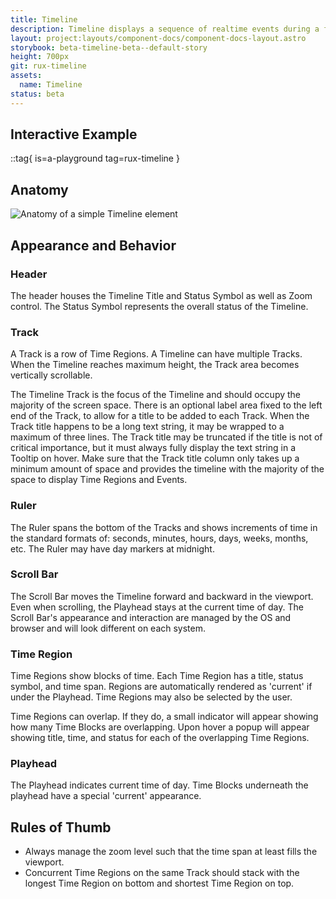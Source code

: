 ```yaml
---
title: Timeline
description: Timeline displays a sequence of realtime events during a fixed time span. The Playhead indicates the current time of day. Time Regions represent events.
layout: project:layouts/component-docs/component-docs-layout.astro
storybook: beta-timeline-beta--default-story
height: 700px
git: rux-timeline
assets:
  name: Timeline
status: beta
---
```


## Interactive Example

::tag{ is=a-playground tag=rux-timeline }

## Anatomy

![Anatomy of a simple Timeline element](/img/components/timeline/timeline-anatomy.webp 'Anatomy of a simple Timeline element')

## Appearance and Behavior

### Header

The header houses the Timeline Title and Status Symbol as well as Zoom control. The Status Symbol represents the overall status of the Timeline.

### Track

A Track is a row of Time Regions. A Timeline can have multiple Tracks. When the Timeline reaches maximum height, the Track area becomes vertically scrollable.

The Timeline Track is the focus of the Timeline and should occupy the majority of the screen space. There is an optional label area fixed to the left end of the Track, to allow for a title to be added to each Track. When the Track title happens to be a long text string, it may be wrapped to a maximum of three lines. The Track title may be truncated if the title is not of critical importance, but it must always fully display the text string in a Tooltip on hover. Make sure that the Track title column only takes up a minimum amount of space and provides the timeline with the majority of the space to display Time Regions and Events.

### Ruler

The Ruler spans the bottom of the Tracks and shows increments of time in the standard formats of: seconds, minutes, hours, days, weeks, months, etc. The Ruler may have day markers at midnight.

### Scroll Bar

The Scroll Bar moves the Timeline forward and backward in the viewport. Even when scrolling, the Playhead stays at the current time of day. The Scroll Bar's appearance and interaction are managed by the OS and browser and will look different on each system.

### Time Region

Time Regions show blocks of time. Each Time Region has a title, status symbol, and time span. Regions are automatically rendered as 'current' if under the Playhead. Time Regions may also be selected by the user.

Time Regions can overlap. If they do, a small indicator will appear showing how many Time Blocks are overlapping. Upon hover a popup will appear showing title, time, and status for each of the overlapping Time Regions.

### Playhead

The Playhead indicates current time of day. Time Blocks underneath the playhead have a special 'current' appearance.

## Rules of Thumb

- Always manage the zoom level such that the time span at least fills the viewport.
- Concurrent Time Regions on the same Track should stack with the longest Time Region on bottom and shortest Time Region on top.
